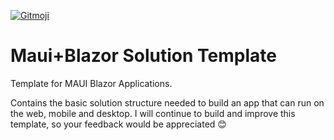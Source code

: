 [![Gitmoji](https://img.shields.io/badge/gitmoji-%20😜%20😍-FFDD67.svg?style=flat-square)](https://gitmoji.dev)

<!-- [![CodeQL](https://github.com/bradystroud/MauiBlazorTemplate/actions/workflows/codeql-analysis.yml/badge.svg)](https://github.com/bradystroud/MauiBlazorTemplate/actions/workflows/codeql-analysis.yml) TODO: This is broken because of MAUI requiring previews of .NET-->

# Maui+Blazor Solution Template
Template for MAUI Blazor Applications.

Contains the basic solution structure needed to build an app that can run on the web, mobile and desktop.
I will continue to build and improve this template, so your feedback would be appreciated 😊
